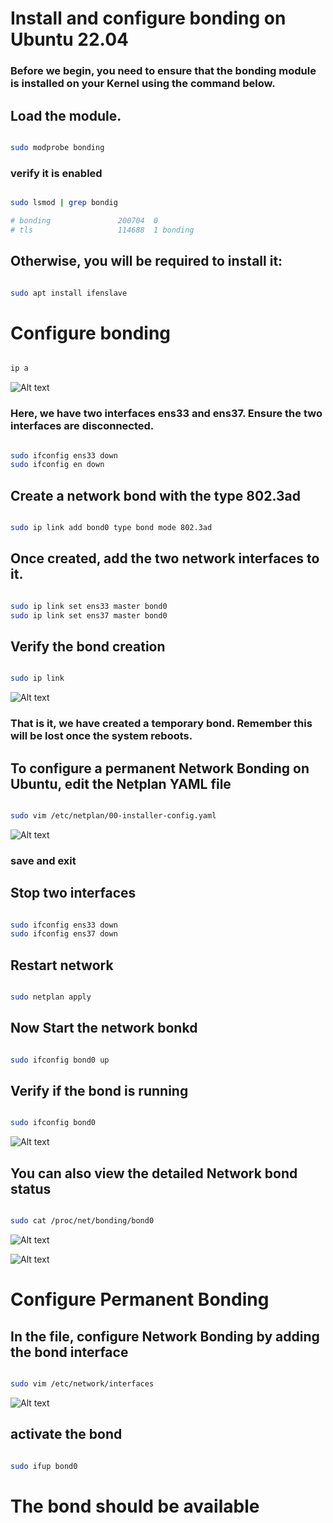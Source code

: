 # Install and configure bonding on Ubuntu 22.04

### Before we begin, you need to ensure that the bonding module is installed on your Kernel using the command below.

## Load the module.

```bash

sudo modprobe bonding

```

### verify it is enabled

```bash 

sudo lsmod | grep bondig

# bonding               200704  0
# tls                   114688  1 bonding

```
## Otherwise, you will be required to install it:

```bash

sudo apt install ifenslave

```
# Configure bonding

```bash

ip a

```

![Alt text](1.jpg)


### Here, we have two interfaces ens33 and ens37. Ensure the two interfaces are disconnected.


```bash

sudo ifconfig ens33 down
sudo ifconfig en down

```

## Create a network bond with the type 802.3ad

```bash

sudo ip link add bond0 type bond mode 802.3ad

```

## Once created, add the two network interfaces to it.


```bash

sudo ip link set ens33 master bond0
sudo ip link set ens37 master bond0

```

## Verify the bond creation 


```bash

sudo ip link

```

![Alt text](2.jpg)


### That is it, we have created a temporary bond. Remember this will be lost once the system reboots.


## To configure a permanent Network Bonding on Ubuntu, edit the Netplan YAML file


```bash

sudo vim /etc/netplan/00-installer-config.yaml

```

![Alt text](3.jpg)


### save and exit


## Stop two interfaces

```bash

sudo ifconfig ens33 down
sudo ifconfig ens37 down

```

## Restart network

```bash

sudo netplan apply

```

## Now Start the network bonkd

```bash

sudo ifconfig bond0 up

```

## Verify if the bond is running

```bash

sudo ifconfig bond0


```


![Alt text](4.jpg) 


## You can also view the detailed Network bond status

```bash

sudo cat /proc/net/bonding/bond0

```


![Alt text](5.jpg)


![Alt text](6.jpg)


# Configure Permanent Bonding 

## In the file, configure Network Bonding by adding the bond interface

```bash 

sudo vim /etc/network/interfaces

```

![Alt text](7.jpg)


## activate the bond 


```bash

sudo ifup bond0


```

# The bond should be available

